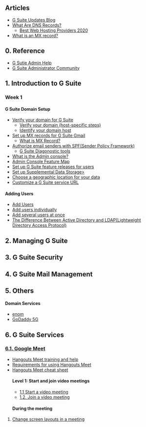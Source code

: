 ## Articles
<ul>
  <li><a href="https://gsuiteupdates.googleblog.com/">G Suite Updates Blog</a></li>
  <li><a href=https://www.cloudwards.net/what-are-dns-records">What Are DNS Records?</a>
    <ul>
      <li><a href="https://www.cloudwards.net/best-web-hosting/">Best Web Hosting Providers 2020</a></li>
    </ul>
  </li>
  <li><a href="https://help.dreamhost.com/hc/en-us/articles/215032408-What-is-an-MX-record-">What is an MX record?</a></li>
</ul>

## 0. Reference
<ul>
  <li><a href="https://support.google.com/a#topic=4388346">G Sutie Admin Help</a></li>
  <li><a href="https://support.google.com/a/community">G Suite Administrator Community</a></li>
</ul>


## 1. Introduction to G Suite

### Week 1
<h4>G Suite Domain Setup</h4>
<ul> 
  <li><a href="https://support.google.com/a/answer/60216?authuser=1&hl=en">Verify your domain for G Suite</a>
    <ul>
      <li><a href="https://support.google.com/a/topic/1409901?authuser=1">Verify your domain (host-specific steps)</a></li>
      <li><a href="https://support.google.com/a/answer/48323?authuser=1">Identify your domain host</a></li>
    </ul>
  </li>
  <li><a href="https://support.google.com/a/answer/140034?hl=en">Set up MX records for G Suite Gmail</a>
    <ul>
      <li><a href="https://help.dreamhost.com/hc/en-us/articles/215032408-What-is-an-MX-record-">What is MX Record?</a></li>
    </ul>
  </li>
  <li><a href="https://www.coursera.org/learn/introduction-g-suite/supplement/ZnN9g/introduction-to-account-and-domain-setup">Authorize email senders with SPF(Sender Policy Framework)</a>
    <ul>
      <li><a href="https://support.google.com/a/answer/2520136?hl=en&authuser=1">G Suite Diagonostic tools</a></li>
    </ul>
  </li>
  <li><a href="https://support.google.com/a/answer/55955?visit_id=637205639733671240-2513694176&rd=1">What is the Admin console?</a></li>
  <li><a href="https://support.google.com/a/answer/3035631?hl=en">Admin Console Feature Map</a></li>
  <li><a href="https://support.google.com/a/answer/172177">Set up G Suite feature releases for users</a></li>
  <li><a href="https://support.google.com/a/answer/6281927?authuser=1">Set up Supplemental Data Storage></a></li>
  <li><a href="https://support.google.com/a/answer/7630496?hl=en">Choose a geographic location for your data</a></li>
  <li><a href="https://support.google.com/a/answer/53340">Customize a G Suite service URL</a></li>
</ul>

<h4>Adding Users</h4>
<ul>
  <li><a href="https://support.google.com/a/topic/14586">Add Users</a></li>
  <li><a href="https://support.google.com/a/answer/33310?hl=en&ref_topic=4364723">Add users individually</a></li>
  <li><a href="https://support.google.com/a/answer/40057">Add several users at once</a></li>
  <li><a href="https://www.varonis.com/blog/the-difference-between-active-directory-and-ldap/">The Difference Between Active Directory and LDAP(Lightweight Directory Access Protocol)</a></li>
</ul>

## 2. Managing G Suite


## 3. G Suite Security


## 4. G Suite Mail Management


## 5. Others
<h4>Domain Services</h4>
<ul>
  <li><a href="https://www.enom.com/">enom</a></li>
  <li><a href="https://sg.godaddy.com/offers/domains/godaddy-b?isc=gofkkr12&countryview=1&currencyType=krw&gclid=CjwKCAjwvOHzBRBoEiwA48i6AvTI4QWLZRGyg71Q3QtuR2KPQ0rP5QsZ4g3n9xnjXDXEraBmgdYXzhoCGVoQAvD_BwE&gclsrc=aw.ds">GoDaddy 5G</a></li>
</ul>


## 6. G Suite Services

### [6.1. Google Meet](https://support.google.com/meet/?hl=en#topic=7306097)
<ul>
  <li><a href="https://support.google.com/a/users/answer/9282720?authuser=1&hl=en&authuser=1&ref_topic=7306097&visit_id=637205381559650448-3315435297&rd=1">Hangouts Meet training and help</a></li>
  <li><a href="https://support.google.com/a/users/answer/7317473?authuser=1">Requirements for using Hangouts Meet</a></li>
  <li><a href="https://support.google.com/a/users/answer/9300131?authuser=1">Hangouts Meet cheat sheet</a></li>
</ul>

<ul>
  <h4>Level 1: Start and join video meetings</h4>
  <ul>
    <li><a href="https://support.google.com/a/users/answer/9302870?authuser=1">1.1 Start a video meeting</a></li>
    <li><a href="https://support.google.com/a/users/answer/9303069?authuser=1&hl=en">1.2. Join a video meeting</a></li>
  </ul>
</ul>

<ol>
  <h4>During the meeting</h4>
  <li><a href="https://support.google.com/meet/answer/9292748?hl=en&ref_topic=7290350">Change screen layouts in a meeting</a></li>
</ol>
